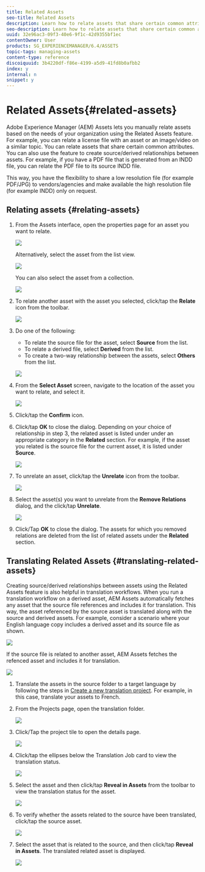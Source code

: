 ```yaml
---
title: Related Assets
seo-title: Related Assets
description: Learn how to relate assets that share certain common attributes. You can also use the feature to create source/derived relationships between assets.
seo-description: Learn how to relate assets that share certain common attributes. You can also use the feature to create source/derived relationships between assets.
uuid: 32e96ac3-09f3-40e6-9f1c-42d9355bf1ec
contentOwner: User
products: SG_EXPERIENCEMANAGER/6.4/ASSETS
topic-tags: managing-assets
content-type: reference
discoiquuid: 3b4220df-f86e-4199-a5d9-41fd8b0afbb2
index: y
internal: n
snippet: y
---
```


# Related Assets{#related-assets}

Adobe Experience Manager (AEM) Assets lets you manually relate assets based on the needs of your organization using the Related Assets feature. For example, you can relate a license file with an asset or an image/video on a similar topic. You can relate assets that share certain common attributes. You can also use the feature to create source/derived relationships between assets. For example, if you have a PDF file that is generated from an INDD file, you can relate the PDF file to its source INDD file.

This way, you have the flexibility to share a low resolution file (for example PDF/JPG) to vendors/agencies and make available the high resolution file (for example INDD) only on request.

## Relating assets {#relating-assets}

1. From the Assets interface, open the properties page for an asset you want to relate. 

   ![](assets/chlimage_1-279.png)

   Alternatively, select the asset from the list view.

   ![](assets/chlimage_1-280.png)

   You can also select the asset from a collection.

   ![](assets/chlimage_1-281.png)

1. To relate another asset with the asset you selected, click/tap the **Relate** icon from the toolbar.

   ![](assets/chlimage_1-282.png)

1. Do one of the following:

    * To relate the source file for the asset, select **Source** from the list.
    * To relate a derived file, select **Derived** from the list.
    * To create a two-way relationship between the assets, select **Others** from the list.

   ![](assets/chlimage_1-283.png)

1. From the **Select Asset** screen, navigate to the location of the asset you want to relate, and select it.

   ![](assets/chlimage_1-284.png)

1. Click/tap the **Confirm** icon.
1. Click/tap **OK** to close the dialog. Depending on your choice of relationship in step 3, the related asset is listed under under an appropriate category in the **Related** section. For example, if the asset you related is the source file for the current asset, it is listed under **Source**.

   ![](assets/chlimage_1-285.png)

1. To unrelate an asset, click/tap the **Unrelate** icon from the toolbar.

   ![](assets/chlimage_1-286.png)

1. Select the asset(s) you want to unrelate from the **Remove Relations** dialog, and the click/tap **Unrelate**. 

   ![](assets/chlimage_1-287.png)

1. Click/Tap **OK** to close the dialog. The assets for which you removed relations are deleted from the list of related assets under the **Related** section.

## Translating Related Assets {#translating-related-assets}

Creating source/derived relationships between assets using the Related Assets feature is also helpful in translation workflows. When you run a translation workflow on a derived asset, AEM Assets automatically fetches any asset that the source file references and includes it for translation. This way, the asset referenced by the source asset is translated along with the source and derived assets. For example, consider a scenario where your English language copy includes a derived asset and its source file as shown.

![](assets/chlimage_1-288.png)

If the source file is related to another asset, AEM Assets fetches the refenced asset and includes it for translation.

![](assets/chlimage_1-289.png)

1. Translate the assets in the source folder to a target language by following the steps in [Create a new translation project](../../assets/using/translation-projects.md#create-a-new-translation-project). For example, in this case, translate your assets to French.
1. From the Projects page, open the translation folder.

   ![](assets/chlimage_1-290.png)

1. Click/Tap the project tile to open the details page.

   ![](assets/chlimage_1-291.png)

1. Click/tap the ellipses below the Translation Job card to view the translation status. 

   ![](assets/chlimage_1-292.png)

1. Select the asset and then click/tap **Reveal in Assets** from the toolbar to view the translation status for the asset.

   ![](assets/chlimage_1-293.png)

1. To verify whether the assets related to the source have been translated, click/tap the source asset.

   ![](assets/chlimage_1-294.png)

1. Select the asset that is related to the source, and then click/tap **Reveal in Assets**. The translated related asset is displayed.

   ![](assets/chlimage_1-295.png)

